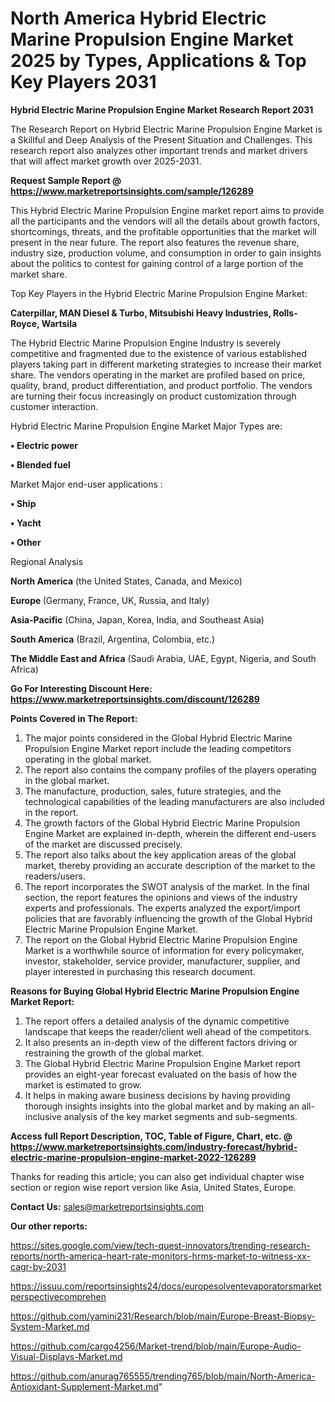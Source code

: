 # North America Hybrid Electric Marine Propulsion Engine Market 2025 by Types, Applications & Top Key Players 2031

<strong>Hybrid Electric Marine Propulsion Engine Market Research Report 2031</strong>

The Research Report on Hybrid Electric Marine Propulsion Engine Market is a Skillful and Deep Analysis of the Present Situation and Challenges. This research report also analyzes other important trends and market drivers that will affect market growth over 2025-2031.

<strong>Request Sample Report @ <a href=https://www.marketreportsinsights.com/sample/126289>https://www.marketreportsinsights.com/sample/126289</a></strong>

This Hybrid Electric Marine Propulsion Engine market report aims to provide all the participants and the vendors will all the details about growth factors, shortcomings, threats, and the profitable opportunities that the market will present in the near future. The report also features the revenue share, industry size, production volume, and consumption in order to gain insights about the politics to contest for gaining control of a large portion of the market share.

Top Key Players in the Hybrid Electric Marine Propulsion Engine Market:

<strong>Caterpillar, MAN Diesel & Turbo, Mitsubishi Heavy Industries, Rolls-Royce, Wartsila</strong>

The Hybrid Electric Marine Propulsion Engine Industry is severely competitive and fragmented due to the existence of various established players taking part in different marketing strategies to increase their market share. The vendors operating in the market are profiled based on price, quality, brand, product differentiation, and product portfolio. The vendors are turning their focus increasingly on product customization through customer interaction.

Hybrid Electric Marine Propulsion Engine Market Major Types are:

<strong>• Electric power

• Blended fuel</strong>

Market Major end-user applications :

<strong>• Ship

• Yacht

• Other</strong>

Regional Analysis

</u><strong><b>North America</b></strong> (the United States, Canada, and Mexico)

<strong><b>Europe </b></strong>(Germany, France, UK, Russia, and Italy)

<strong><b>Asia-Pacific</b></strong> (China, Japan, Korea, India, and Southeast Asia)

<strong><b>South America</b></strong> (Brazil, Argentina, Colombia, etc.)

<strong><b>The Middle East and Africa</b></strong> (Saudi Arabia, UAE, Egypt, Nigeria, and South Africa)

<strong>Go For Interesting Discount Here: <a href=https://www.marketreportsinsights.com/discount/126289>https://www.marketreportsinsights.com/discount/126289</a></strong>

<strong>Points Covered in The Report:</strong>
<ol>
  <li>The major points considered in the Global Hybrid Electric Marine Propulsion Engine Market report include the leading competitors operating in the global market.</li>
  <li>The report also contains the company profiles of the players operating in the global market.</li>
  <li>The manufacture, production, sales, future strategies, and the technological capabilities of the leading manufacturers are also included in the report.</li>
  <li>The growth factors of the Global Hybrid Electric Marine Propulsion Engine Market are explained in-depth, wherein the different end-users of the market are discussed precisely.</li>
  <li>The report also talks about the key application areas of the global market, thereby providing an accurate description of the market to the readers/users.</li>
  <li>The report incorporates the SWOT analysis of the market. In the final section, the report features the opinions and views of the industry experts and professionals. The experts analyzed the export/import policies that are favorably influencing the growth of the Global Hybrid Electric Marine Propulsion Engine Market.</li>
  <li>The report on the Global Hybrid Electric Marine Propulsion Engine Market is a worthwhile source of information for every policymaker, investor, stakeholder, service provider, manufacturer, supplier, and player interested in purchasing this research document.</li>
</ol>
<strong>Reasons for Buying Global Hybrid Electric Marine Propulsion Engine Market Report:</strong>

<ol>
  <li>The report offers a detailed analysis of the dynamic competitive landscape that keeps the reader/client well ahead of the competitors.</li>
  <li>It also presents an in-depth view of the different factors driving or restraining the growth of the global market.</li>
  <li>The Global Hybrid Electric Marine Propulsion Engine Market report provides an eight-year forecast evaluated on the basis of how the market is estimated to grow.</li>
  <li>It helps in making aware business decisions by having providing thorough insights insights into the global market and by making an all-inclusive analysis of the key market segments and sub-segments.</li>
</ol>
<strong>Access full Report Description, TOC, Table of Figure, Chart, etc. @ <a href=https://www.marketreportsinsights.com/industry-forecast/hybrid-electric-marine-propulsion-engine-market-2022-126289>https://www.marketreportsinsights.com/industry-forecast/hybrid-electric-marine-propulsion-engine-market-2022-126289</a></strong>


Thanks for reading this article; you can also get individual chapter wise section or region wise report version like Asia, United States, Europe.

<strong>Contact Us:</strong>
sales@marketreportsinsights.com

<strong>Our other reports:</strong>

<a href=https://sites.google.com/view/tech-quest-innovators/trending-research-reports/north-america-heart-rate-monitors-hrms-market-to-witness-xx-cagr-by-2031>https://sites.google.com/view/tech-quest-innovators/trending-research-reports/north-america-heart-rate-monitors-hrms-market-to-witness-xx-cagr-by-2031</a>

<a href=https://issuu.com/reportsinsights24/docs/europesolventevaporatorsmarketperspectivecomprehen>https://issuu.com/reportsinsights24/docs/europesolventevaporatorsmarketperspectivecomprehen</a>

<a href=https://github.com/yamini231/Research/blob/main/Europe-Breast-Biopsy-System-Market.md>https://github.com/yamini231/Research/blob/main/Europe-Breast-Biopsy-System-Market.md</a>

<a href=https://github.com/cargo4256/Market-trend/blob/main/Europe-Audio-Visual-Displays-Market.md>https://github.com/cargo4256/Market-trend/blob/main/Europe-Audio-Visual-Displays-Market.md</a>

<a href=https://github.com/anurag765555/trending765/blob/main/North-America-Antioxidant-Supplement-Market.md>https://github.com/anurag765555/trending765/blob/main/North-America-Antioxidant-Supplement-Market.md</a>"
